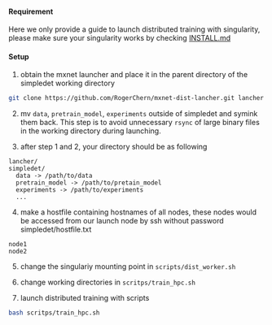 #### Requirement
Here we only provide a guide to launch distributed training with singularity, please make sure your singularity works by checking [INSTALL.md](./doc/INSTALL.md)

#### Setup
1. obtain the mxnet launcher and place it in the parent directory of the simpledet working directory
```bash
git clone https://github.com/RogerChern/mxnet-dist-lancher.git lancher
```

2. mv `data`, `pretrain_model`, `experiments` outside of simpledet and symink them back.
This step is to avoid unnecessary `rsync` of large binary files in the working directory during launching.

3. after step 1 and 2, your directory should be as following
```
lancher/
simpledet/
  data -> /path/to/data
  pretrain_model -> /path/to/pretain_model
  experiments -> /path/to/experiments
  ...
```

4. make a hostfile containing hostnames of all nodes, these nodes would be accessed from our launch node by ssh without password
simpledet/hostfile.txt
```
node1
node2
```

5. change the singulariy mounting point in `scripts/dist_worker.sh`

6. change working directories in `scritps/train_hpc.sh`

7. launch distributed training with scripts
```bash
bash scritps/train_hpc.sh
```
